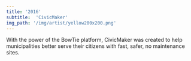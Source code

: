 ```yaml
---
title: '2016'
subtitle:  'CivicMaker'
img_path: '/img/artist/yellow200x200.png'
---
```

With the power of the BowTie platform, CivicMaker was created to help municipalities better serve their citizens with fast, safer, no maintenance sites.
